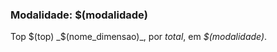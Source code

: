 ### Modalidade: $(modalidade)

<!--Total de Campanhas-->
Top $(top) _$(nome_dimensao)_, por _total_, em _$(modalidade)_.
